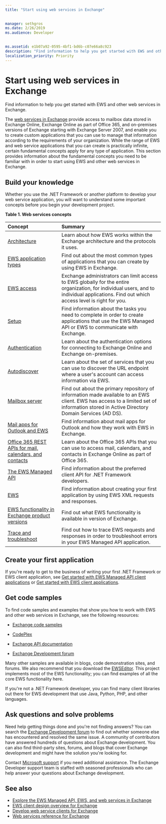 ```yaml
---
title: "Start using web services in Exchange"
 
 
manager: sethgros
ms.date: 2/26/2019
ms.audience: Developer
 
 
ms.assetid: e1b07a92-0595-4bf1-bd6b-c07e66a8c923
description: "Find information to help you get started with EWS and other web services in Exchange."
localization_priority: Priority
---
```


# Start using web services in Exchange

Find information to help you get started with EWS and other web services in Exchange.
  
The [web services in Exchange](explore-the-ews-managed-api-ews-and-web-services-in-exchange.md) provide access to mailbox data stored in Exchange Online, Exchange Online as part of Office 365, and on-premises versions of Exchange starting with Exchange Server 2007, and enable you to create custom applications that you can use to manage that information according to the requirements of your organization. While the range of EWS and web service applications that you can create is practically infinite, certain fundamental concepts apply for any type of application. This section provides information about the fundamental concepts you need to be familiar with in order to start using EWS and other web services in Exchange. 
  
## Build your knowledge
<a name="bk_Knowledge"> </a>

Whether you use the .NET Framework or another platform to develop your web service application, you will want to understand some important concepts before you begin your development project. 
  
**Table 1. Web services concepts**

|**Concept**|**Summary**|
|:-----|:-----|
|[Architecture](ews-applications-and-the-exchange-architecture.md) <br/> |Learn about how EWS works within the Exchange architecture and the protocols it uses.  <br/> |
|[EWS application types](ews-application-types.md) <br/> |Find out about the most common types of applications that you can create by using EWS in Exchange.  <br/> |
|[EWS access](controlling-client-application-access-to-ews-in-exchange.md) <br/> |Exchange administrators can limit access to EWS globally for the entire organization, for individual users, and to individual applications. Find out which access level is right for you.  <br/> |
|[Setup](setting-up-your-ews-application.md) <br/> |Find information about the tasks you need to complete in order to create applications that use the EWS Managed API or EWS to communicate with Exchange.  <br/> |
|[Authentication](authentication-and-ews-in-exchange.md) <br/> |Learn about the authentication options for connecting to Exchange Online and Exchange on-premises.  <br/> |
|[Autodiscover](autodiscover-for-exchange.md) <br/> |Learn about the set of services that you can use to discover the URL endpoint where a user's account can access information via EWS.  <br/> |
|[Mailbox server](http://technet.microsoft.com/en-us/library/jj150491%28v=exchg.150%29.aspx) <br/> |Find out about the primary repository of information made available to an EWS client. EWS has access to a limited set of information stored in Active Directory Domain Services (AD DS).  <br/> |
|[Mail apps for Outlook and EWS](mail-apps-for-outlook-and-ews-in-exchange.md) <br/> |Find information about mail apps for Outlook and how they work with EWS in Exchange.  <br/> |
|[Office 365 REST APIs for mail, calendars, and contacts](office-365-rest-apis-for-mail-calendars-and-contacts.md) <br/> |Learn about the Office 365 APIs that you can use to access mail, calendars, and contacts in Exchange Online as part of Office 365.  <br/> |
|[The EWS Managed API](get-started-with-ews-managed-api-client-applications.md) <br/> |Find information about the preferred client API for .NET Framework developers.  <br/> |
|[EWS](get-started-with-ews-client-applications.md) <br/> |Find information about creating your first application by using EWS XML requests and responses.  <br/> |
|[EWS functionality in Exchange product versions](ews-functionality-in-exchange-product-versions.md) <br/> |Find out what EWS functionality is available in version of Exchange.  <br/> |
|[Trace and troubleshoot](how-to-trace-requests-responses-to-troubleshoot-ews-managed-api-applications.md) <br/> |Find out how to trace EWS requests and responses in order to troubleshoot errors in your EWS Managed API application.  <br/> |
   
## Create your first application
<a name="create"> </a>

If you're ready to get to the business of writing your first .NET Framework or EWS client application, see [Get started with EWS Managed API client applications](get-started-with-ews-managed-api-client-applications.md) or [Get started with EWS client applications](get-started-with-ews-client-applications.md).
  
## Get code samples
<a name="samples"> </a>

To find code samples and examples that show you how to work with EWS and other web services in Exchange, see the following resources:
  
- [Exchange code samples](https://code.msdn.microsoft.com/exchange)
    
- [CodePlex](http://www.codeplex.com/)
    
- [Exchange API documentation](develop-web-service-clients-for-exchange.md)
    
- [Exchange Development forum](http://social.technet.microsoft.com/Forums/exchange/en-US/home?forum=exchangesvrdevelopment)
    
Many other samples are available in blogs, code demonstration sites, and forums. We also recommend that you download the [EWSEditor](http://ewseditor.codeplex.com/). This project implements most of the EWS functionality; you can find examples of all the core EWS functionality here.
  
If you're not a .NET Framework developer, you can find many client libraries out there for EWS development that use Java, Python, PHP, and other languages. 
  
## Ask questions and solve problems
<a name="questions"> </a>

Need help getting things done and you're not finding answers? You can search the [Exchange Development forum](http://social.technet.microsoft.com/Forums/exchange/en-US/home?forum=exchangesvrdevelopment) to find out whether someone else has encountered and resolved the same issue. A community of contributors have answered hundreds of questions about Exchange development. You can also find third-party sites, forums, and blogs that cover Exchange development and might have the solution you're looking for. 
  
Contact [Microsoft support](https://support.microsoft.com/) if you need additional assistance. The Exchange Developer support team is staffed with seasoned professionals who can help answer your questions about Exchange development. 
  
## See also

- [Explore the EWS Managed API, EWS, and web services in Exchange](explore-the-ews-managed-api-ews-and-web-services-in-exchange.md) 
- [EWS client design overview for Exchange](ews-client-design-overview-for-exchange.md) 
- [Develop web service clients for Exchange](develop-web-service-clients-for-exchange.md) 
- [Web services reference for Exchange](../web-service-reference/web-services-reference-for-exchange.md)
    

